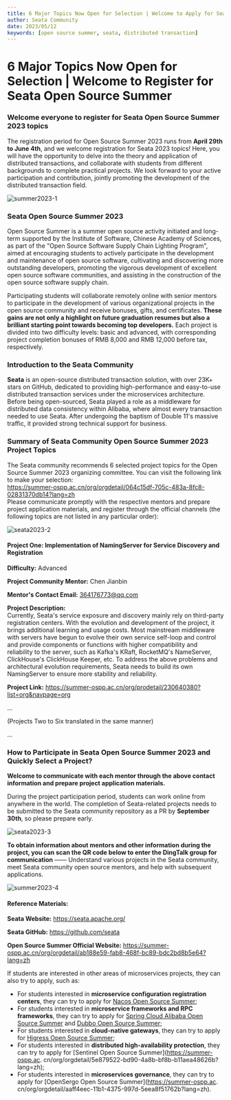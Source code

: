 ```yaml
---
title: 6 Major Topics Now Open for Selection | Welcome to Apply for Seata Open Source Summer
author: Seata Community
date: 2023/05/12
keywords: [open source summer, seata, distributed transaction]
---
```

# 6 Major Topics Now Open for Selection | Welcome to Register for Seata Open Source Summer

### Welcome everyone to register for Seata Open Source Summer 2023 topics
The registration period for Open Source Summer 2023 runs from **April 29th to June 4th**, and we welcome registration for Seata 2023 topics! Here, you will have the opportunity to delve into the theory and application of distributed transactions, and collaborate with students from different backgrounds to complete practical projects. We look forward to your active participation and contribution, jointly promoting the development of the distributed transaction field.

![summer2023-1](/img/blog/summer2023-1.jpg)

### Seata Open Source Summer 2023
Open Source Summer is a summer open source activity initiated and long-term supported by the Institute of Software, Chinese Academy of Sciences, as part of the "Open Source Software Supply Chain Lighting Program", aimed at encouraging students to actively participate in the development and maintenance of open source software, cultivating and discovering more outstanding developers, promoting the vigorous development of excellent open source software communities, and assisting in the construction of the open source software supply chain.

Participating students will collaborate remotely online with senior mentors to participate in the development of various organizational projects in the open source community and receive bonuses, gifts, and certificates. **These gains are not only a highlight on future graduation resumes but also a brilliant starting point towards becoming top developers.** Each project is divided into two difficulty levels: basic and advanced, with corresponding project completion bonuses of RMB 8,000 and RMB 12,000 before tax, respectively.

### Introduction to the Seata Community
**Seata** is an open-source distributed transaction solution, with over 23K+ stars on GitHub, dedicated to providing high-performance and easy-to-use distributed transaction services under the microservices architecture. Before being open-sourced, Seata played a role as a middleware for distributed data consistency within Alibaba, where almost every transaction needed to use Seata. After undergoing the baptism of Double 11's massive traffic, it provided strong technical support for business.

### Summary of Seata Community Open Source Summer 2023 Project Topics
The Seata community recommends 6 selected project topics for the Open Source Summer 2023 organizing committee. You can visit the following link to make your selection:  
https://summer-ospp.ac.cn/org/orgdetail/064c15df-705c-483a-8fc8-02831370db14?lang=zh  
Please communicate promptly with the respective mentors and prepare project application materials, and register through the official channels (the following topics are not listed in any particular order):

![seata2023-2](/img/blog/summer2023-2.png)

#### Project One: Implementation of NamingServer for Service Discovery and Registration

**Difficulty:** Advanced

**Project Community Mentor:** Chen Jianbin

**Mentor's Contact Email:** 364176773@qq.com

**Project Description:**  
Currently, Seata's service exposure and discovery mainly rely on third-party registration centers. With the evolution and development of the project, it brings additional learning and usage costs. Most mainstream middleware with servers have begun to evolve their own service self-loop and control and provide components or functions with higher compatibility and reliability to the server, such as Kafka's KRaft, RocketMQ's NameServer, ClickHouse's ClickHouse Keeper, etc. To address the above problems and architectural evolution requirements, Seata needs to build its own NamingServer to ensure more stability and reliability.

**Project Link:**
https://summer-ospp.ac.cn/org/prodetail/230640380?list=org&navpage=org

...

(Projects Two to Six translated in the same manner)

...

### How to Participate in Seata Open Source Summer 2023 and Quickly Select a Project?
**Welcome to communicate with each mentor through the above contact information and prepare project application materials.**

During the project participation period, students can work online from anywhere in the world. The completion of Seata-related projects needs to be submitted to the Seata community repository as a PR by **September 30th**, so please prepare early.

![seata2023-3](/img/blog/summer2023-3.png)

**To obtain information about mentors and other information during the project, you can scan the QR code below to enter the DingTalk group for communication** —— Understand various projects in the Seata community, meet Seata community open source mentors, and help with subsequent applications.

![summer2023-4](/img/blog/summer2023-4.jpg)

#### Reference Materials:
**Seata Website:** https://seata.apache.org/

**Seata GitHub:** https://github.com/seata

**Open Source Summer Official Website:** https://summer-ospp.ac.cn/org/orgdetail/ab188e59-fab8-468f-bc89-bdc2bd8b5e64?lang=zh

If students are interested in other areas of microservices projects, they can also try to apply, such as:

- For students interested in **microservice configuration registration centers**, they can try to apply for [Nacos Open Source Summer](https://nacos.io/zh-cn/blog/iscas2023.html);
- For students interested in **microservice frameworks and RPC frameworks**, they can try to apply for [Spring Cloud Alibaba Open Source Summer](https://summer-ospp.ac.cn/org/orgdetail/41d68399-ed48-4d6d-9d4d-3ff4128dc132?lang=zh) and [Dubbo Open Source Summer](https://summer-ospp.ac.cn/org/orgdetail/a7f6e2ad-4acc-47f8-9471-4e54b9a166a6?lang=zh);
- For students interested in **cloud-native gateways**, they can try to apply for [Higress Open Source Summer](https://higress.io/zh-cn/blog/ospp-2023);
- For students interested in **distributed high-availability protection**, they can try to apply for [Sentinel Open Source Summer](https://summer-ospp.ac. cn/org/orgdetail/5e879522-bd90-4a8b-bf8b-b11aea48626b?lang=zh);
- For students interested in **microservices governance**, they can try to apply for [OpenSergo Open Source Summer](https://summer-ospp.ac. cn/org/orgdetail/aaff4eec-11b1-4375-997d-5eea8f51762b?lang=zh).
